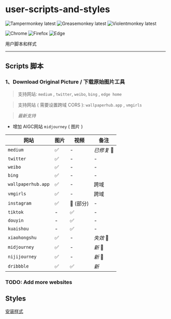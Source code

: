 # user-scripts-and-styles
![Tampermonkey latest](https://img.shields.io/badge/🦍%20Tampermonkey-latest-lightgrey.svg?style=flat-square&labelColor=999&color=555)
![Greasemonkey latest](https://img.shields.io/badge/🐒%20Greasemonkey-latest-lightgrey.svg?style=flat-square&labelColor=999&color=555)
![Violentmonkey latest](https://img.shields.io/badge/🦧%20Violentmonkey-latest-lightgrey.svg?style=flat-square&labelColor=999&color=555)


![Chrome](https://img.shields.io/static/v1.svg?style=flat-square&label=Chrome&message=latest&color=yellow&labelColor=999&logo=google-chrome&logoColor=fff)
![Firefox](https://img.shields.io/static/v1.svg?style=flat-square&label=Firefox&message=latest&color=ff6d18&labelColor=999&logo=firefox-browser&logoColor=fff)
![Edge](https://img.shields.io/static/v1.svg?style=flat-square&label=Edge&message=latest&color=2ec1de&labelColor=999&logo=microsoft-edge&logoColor=fff)

用户脚本和样式

---

## Scripts 脚本

### 1、Download Original Picture / 下载原始图片工具

> 支持网站:  `medium` , `twitter`, `weibo`, `bing` , `edge home`

> 支持网站 ( 需要设置跨域 CORS ): `wallpaperhub.app` , `vmgirls` 

> *最新支持*  
- 增加 AIGC网站 `midjourney` ( 图片 )



| 网站 | 图片 | 视频 | 备注 |
| --- | --- | --- | --- |
| `medium` | ✅ | - | *已修复* 🔨 |
| `twitter` | ✅ | - | - |
| `weibo` | ✅ | - | - |
| `bing` | ✅ | - | - |
| `wallpaperhub.app` | ✅ | - | 跨域 |
| `vmgirls` | ✅ | - | 跨域 |
| `instagram` | ✅ | 🔘 (部分) | - |
| `tiktok` | - | ✅ | - |
| `douyin` | - | ✅ | - |
| `kuaishou` | - | ✅ | - |
| `xiaohongshu` | ✅ | - | *失效* 🚧 |
| `midjourney` | ✅ | - | *新* 🤖 |
| `nijijourney` | ✅ | - | *新* 🤖 |
| `dribbble` | ✅ | ✅ | *新*  |


### TODO: Add more websites



## Styles

[安装样式](https://ext.firefoxcn.net/xstyle/install/open.html?name=西贝2024&code=https://raw.githubusercontent.com/hz2/user-scripts-and-styles/master/styles/cb2023.css)